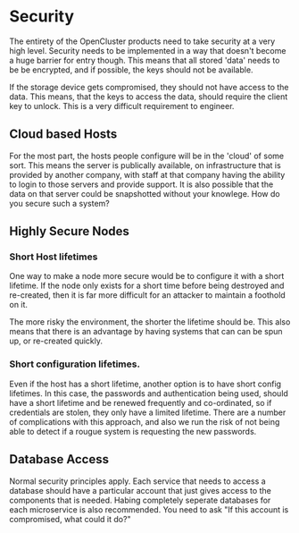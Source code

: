 # Security

The entirety of the OpenCluster products need to take security at a very high level.  Security needs to be implemented in a way that doesn't become a huge barrier for entry though.  This means that all stored 'data' needs to be be encrypted, and if possible, the keys should not be available.  

If the storage device gets compromised, they should not have access to the data.
This means, that the keys to access the data, should require the client key to unlock.
This is a very difficult requirement to engineer.

## Cloud based Hosts

For the most part, the hosts people configure will be in the 'cloud' of some sort.  This means the server is publically available, on infrastructure that is provided by another company, with staff at that company having the ability to login to those servers and provide support.  It is also possible that the data on that server could be snapshotted without your knowlege.   How do you secure such a system?


## Highly Secure Nodes 

### Short Host lifetimes

One way to make a node more secure would be to configure it with a short lifetime.  If the node only exists for a short time before being destroyed and re-created, then it is far more difficult for an attacker to maintain a foothold on it.

The more risky the environment, the shorter the lifetime should be.   This also means that there is an advantage by having systems that can can be spun up, or re-created quickly.

### Short configuration lifetimes.

Even if the host has a short lifetime, another option is to have short config lifetimes.  In this case, the passwords and authentication being used, should have a short lifetime and be renewed frequently and co-ordinated, so if credentials are stolen, they only have a limited lifetime.  There are a number of complications with this approach, and also we run the risk of not being able to detect if a rougue system is requesting the new passwords.

## Database Access

Normal security principles apply.  Each service that needs to access a database should have a particular account that just gives access to the components that is needed.  Habing completely seperate databases for each microservice is also recommended.  You need to ask "If this account is compromised, what could it do?"

